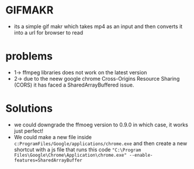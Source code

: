 # GIFMAKR
* its a simple gif makr which takes mp4 as an input and then converts it into a url for browser to read 
# problems
* 1-> ffmpeg libraries does not work on the latest version
* 2-> due to the neew google chrome Cross-Origins Resource Sharing (CORS) it has faced a SharedArrayBuffered issue.

# Solutions
* we could downgrade the ffmoeg version to 0.9.0 in which case, it works just perfect!
* We could make a new file inside `c:ProgramFiles/Google/applications/chrome.exe` and then create a new shortcut with a js file that runs this code `"C:\Program Files\Google\Chrome\Application\chrome.exe" --enable-features=SharedArrayBuffer`
  
